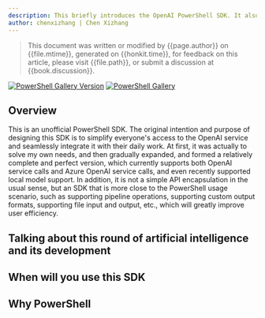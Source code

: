 ```yaml
---
description: This briefly introduces the OpenAI PowerShell SDK. It also explains why I developed this SDK, typical application scenarios, and so on.
author: chenxizhang | Chen Xizhang
---
```


> This document was written or modified by {{page.author}} on {{file.mtime}}, generated on {{honkit.time}}, for feedback on this article, please visit {{file.path}}, or submit a discussion at {{book.discussion}}.

[![PowerShell Gallery Version](https://img.shields.io/powershellgallery/v/code365scripts.openai?label=code365scripts.openai)](https://www.powershellgallery.com/packages/code365scripts.openai) [![PowerShell Gallery](https://img.shields.io/powershellgallery/dt/code365scripts.openai)](https://www.powershellgallery.com/packages/code365scripts.openai)

## Overview

This is an unofficial PowerShell SDK. The original intention and purpose of designing this SDK is to simplify everyone's access to the OpenAI service and seamlessly integrate it with their daily work. At first, it was actually to solve my own needs, and then gradually expanded, and formed a relatively complete and perfect version, which currently supports both OpenAI service calls and Azure OpenAI service calls, and even recently supported local model support. In addition, it is not a simple API encapsulation in the usual sense, but an SDK that is more close to the PowerShell usage scenario, such as supporting pipeline operations, supporting custom output formats, supporting file input and output, etc., which will greatly improve user efficiency.


## Talking about this round of artificial intelligence and its development

## When will you use this SDK

## Why PowerShell

